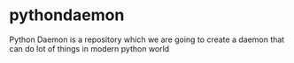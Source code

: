 # pythondaemon
Python Daemon is a repository which we are going to create a daemon that can do lot of things in modern python world
